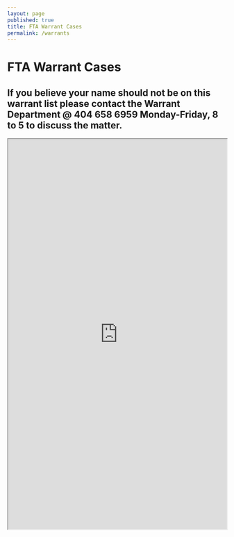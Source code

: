 ```yaml
---
layout: page
published: true
title: FTA Warrant Cases
permalink: /warrants
---
```


# FTA Warrant Cases

## If you believe your name should not be on this warrant list please contact the Warrant Department @ 404 658 6959 Monday-Friday, 8 to 5 to discuss the matter.


<iframe src="http://dit-webtest-01/warrants/warrants.aspx" width="100%" height="900px" seamless="seamless"></iframe>